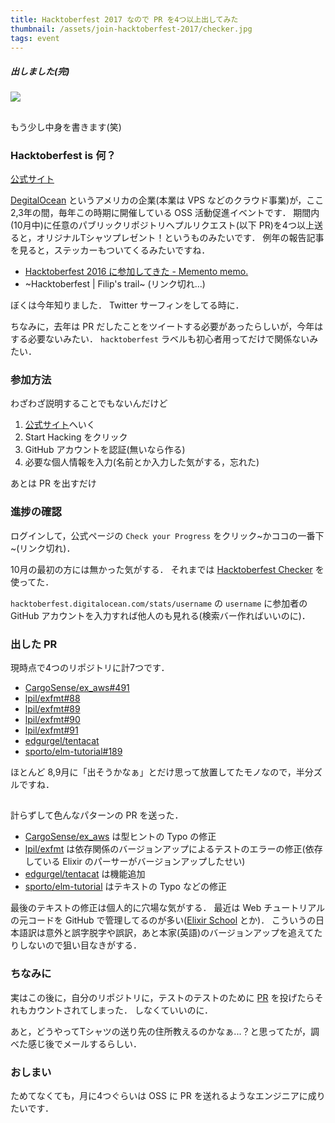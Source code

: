 ```yaml
---
title: Hacktoberfest 2017 なので PR を4つ以上出してみた
thumbnail: /assets/join-hacktoberfest-2017/checker.jpg
tags: event
---
```


##### 出しました(完)

![](/assets/join-hacktoberfest-2017/status.jpg)

##

##

##

もう少し中身を書きます(笑)

### Hacktoberfest is 何？

[公式サイト](https://hacktoberfest.digitalocean.com)

[DegitalOcean](https://www.digitalocean.com/) というアメリカの企業(本業は VPS などのクラウド事業)が，ここ2,3年の間，毎年この時期に開催している OSS 活動促進イベントです．
期間内(10月中)に任意のパブリックリポジトリへプルリクエスト(以下 PR)を4つ以上送ると，オリジナルTシャツプレゼント！というものみたいです．
例年の報告記事を見ると，ステッカーもついてくるみたいですね．

- [Hacktoberfest 2016 に参加してきた - Memento memo.](http://shotat.hateblo.jp/entry/2016/12/07/230216)
- ~Hacktoberfest | Filip's trail~ (リンク切れ...)

ぼくは今年知りました．
Twitter サーフィンをしてる時に．

ちなみに，去年は PR だしたことをツイートする必要があったらしいが，今年はする必要ないみたい．
`hacktoberfest` ラベルも初心者用ってだけで関係ないみたい．

### 参加方法

わざわざ説明することでもないんだけど

1. [公式サイト](https://hacktoberfest.digitalocean.com)へいく
2. Start Hacking をクリック
3. GitHub アカウントを認証(無いなら作る)
4. 必要な個人情報を入力(名前とか入力した気がする，忘れた)

あとは PR を出すだけ

### 進捗の確認

ログインして，公式ページの `Check your Progress` をクリック~かココの一番下~(リンク切れ)．

10月の最初の方には無かった気がする．
それまでは [Hacktoberfest Checker](https://hacktoberfestchecker.herokuapp.com) を使ってた．

`hacktoberfest.digitalocean.com/stats/username` の `username` に参加者の GitHub アカウントを入力すれば他人のも見れる(検索バー作ればいいのに)．

### 出した PR

現時点で4つのリポジトリに計7つです．

- [CargoSense/ex_aws#491](https://github.com/CargoSense/ex_aws/pull/491)
- [lpil/exfmt#88](https://github.com/lpil/exfmt/pull/88)
- [lpil/exfmt#89](https://github.com/lpil/exfmt/pull/89)
- [lpil/exfmt#90](https://github.com/lpil/exfmt/pull/90)
- [lpil/exfmt#91](https://github.com/lpil/exfmt/pull/91)
- [edgurgel/tentacat](https://github.com/edgurgel/tentacat/pull/125)
- [sporto/elm-tutorial#189](https://github.com/sporto/elm-tutorial/pull/189)

ほとんど 8,9月に「出そうかなぁ」とだけ思って放置してたモノなので，半分ズルですね．

##

計らずして色んなパターンの PR を送った．

- [CargoSense/ex_aws](https://github.com/CargoSense/ex_aws) は型ヒントの Typo の修正
- [lpil/exfmt](https://github.com/lpil/exfmt) は依存関係のバージョンアップによるテストのエラーの修正(依存している Elixir のパーサーがバージョンアップしたせい)
- [edgurgel/tentacat](https://github.com/edgurgel/tentacat) は機能追加
- [sporto/elm-tutorial](https://github.com/sporto/elm-tutorial) はテキストの Typo などの修正

最後のテキストの修正は個人的に穴場な気がする．
最近は Web チュートリアルの元コードを GitHub で管理してるのが多い([Elixir School](https://github.com/elixirschool/elixirschool) とか)．
こういうの日本語訳は意外と誤字脱字や誤訳，あと本家(英語)のバージョンアップを追えてたりしないので狙い目なきがする．

### ちなみに

実はこの後に，自分のリポジトリに，テストのテストのために [PR](https://github.com/matsubara0507/tentacat/pull/1) を投げたらそれもカウントされてしまった．
しなくていいのに．

あと，どうやってTシャツの送り先の住所教えるのかなぁ...？と思ってたが，調べた感じ後でメールするらしい．

### おしまい

ためてなくても，月に4つぐらいは OSS に PR を送れるようなエンジニアに成りたいです．
